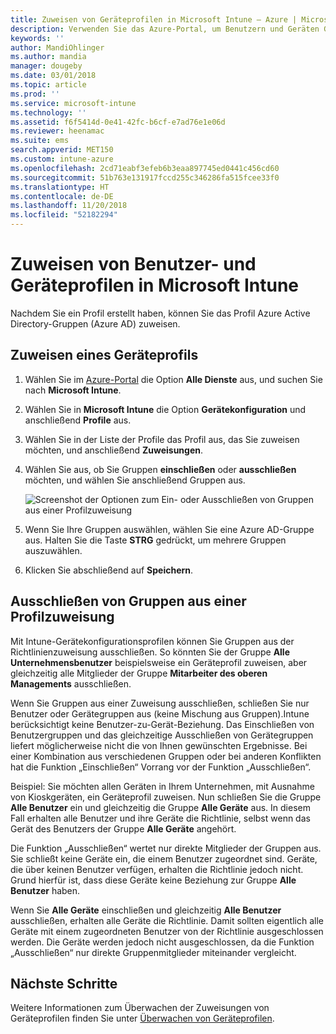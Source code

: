 ```yaml
---
title: Zuweisen von Geräteprofilen in Microsoft Intune – Azure | Microsoft-Dokumentation
description: Verwenden Sie das Azure-Portal, um Benutzern und Geräten Geräteprofile und Richtlinien zuzuweisen. Informationen zum Ausschließen von Gruppen aus einer Profilzuweisung in Microsoft Intune
keywords: ''
author: MandiOhlinger
ms.author: mandia
manager: dougeby
ms.date: 03/01/2018
ms.topic: article
ms.prod: ''
ms.service: microsoft-intune
ms.technology: ''
ms.assetid: f6f5414d-0e41-42fc-b6cf-e7ad76e1e06d
ms.reviewer: heenamac
ms.suite: ems
search.appverid: MET150
ms.custom: intune-azure
ms.openlocfilehash: 2cd71eabf3efeb6b3eaa897745ed0441c456cd60
ms.sourcegitcommit: 51b763e131917fccd255c346286fa515fcee33f0
ms.translationtype: HT
ms.contentlocale: de-DE
ms.lasthandoff: 11/20/2018
ms.locfileid: "52182294"
---
```

# <a name="assign-user-and-device-profiles-in-microsoft-intune"></a>Zuweisen von Benutzer- und Geräteprofilen in Microsoft Intune

Nachdem Sie ein Profil erstellt haben, können Sie das Profil Azure Active Directory-Gruppen (Azure AD) zuweisen.

## <a name="assign-a-device-profile"></a>Zuweisen eines Geräteprofils

1. Wählen Sie im [Azure-Portal](https://portal.azure.com) die Option **Alle Dienste** aus, und suchen Sie nach **Microsoft Intune**.
2. Wählen Sie in **Microsoft Intune** die Option **Gerätekonfiguration** und anschließend **Profile** aus.
3. Wählen Sie in der Liste der Profile das Profil aus, das Sie zuweisen möchten, und anschließend **Zuweisungen**.
4. Wählen Sie aus, ob Sie Gruppen **einschließen** oder **ausschließen** möchten, und wählen Sie anschließend Gruppen aus.  

    ![Screenshot der Optionen zum Ein- oder Ausschließen von Gruppen aus einer Profilzuweisung](./media/group-include-exclude.png)

5. Wenn Sie Ihre Gruppen auswählen, wählen Sie eine Azure AD-Gruppe aus. Halten Sie die Taste **STRG** gedrückt, um mehrere Gruppen auszuwählen.
6. Klicken Sie abschließend auf **Speichern**.

## <a name="exclude-groups-from-a-profile-assignment"></a>Ausschließen von Gruppen aus einer Profilzuweisung

Mit Intune-Gerätekonfigurationsprofilen können Sie Gruppen aus der Richtlinienzuweisung ausschließen. So könnten Sie der Gruppe **Alle Unternehmensbenutzer** beispielsweise ein Geräteprofil zuweisen, aber gleichzeitig alle Mitglieder der Gruppe **Mitarbeiter des oberen Managements** ausschließen.

Wenn Sie Gruppen aus einer Zuweisung ausschließen, schließen Sie nur Benutzer oder Gerätegruppen aus (keine Mischung aus Gruppen).Intune berücksichtigt keine Benutzer-zu-Gerät-Beziehung. Das Einschließen von Benutzergruppen und das gleichzeitige Ausschließen von Gerätegruppen liefert möglicherweise nicht die von Ihnen gewünschten Ergebnisse. Bei einer Kombination aus verschiedenen Gruppen oder bei anderen Konflikten hat die Funktion „Einschließen“ Vorrang vor der Funktion „Ausschließen“.

Beispiel: Sie möchten allen Geräten in Ihrem Unternehmen, mit Ausnahme von Kioskgeräten, ein Geräteprofil zuweisen. Nun schließen Sie die Gruppe **Alle Benutzer** ein und gleichzeitig die Gruppe **Alle Geräte** aus. In diesem Fall erhalten alle Benutzer und ihre Geräte die Richtlinie, selbst wenn das Gerät des Benutzers der Gruppe **Alle Geräte** angehört.

Die Funktion „Ausschließen“ wertet nur direkte Mitglieder der Gruppen aus. Sie schließt keine Geräte ein, die einem Benutzer zugeordnet sind. Geräte, die über keinen Benutzer verfügen, erhalten die Richtlinie jedoch nicht. Grund hierfür ist, dass diese Geräte keine Beziehung zur Gruppe **Alle Benutzer** haben.

Wenn Sie **Alle Geräte** einschließen und gleichzeitig **Alle Benutzer** ausschließen, erhalten alle Geräte die Richtlinie. Damit sollten eigentlich alle Geräte mit einem zugeordneten Benutzer von der Richtlinie ausgeschlossen werden. Die Geräte werden jedoch nicht ausgeschlossen, da die Funktion „Ausschließen“ nur direkte Gruppenmitglieder miteinander vergleicht.

## <a name="next-steps"></a>Nächste Schritte
Weitere Informationen zum Überwachen der Zuweisungen von Geräteprofilen finden Sie unter [Überwachen von Geräteprofilen](device-profile-monitor.md).
